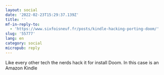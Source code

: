 ```yaml
---
layout: social
date: '2022-02-23T15:29:37.139Z'
title: ''
mf-in-reply-to:
  - 'https://www.sixfoisneuf.fr/posts/kindle-hacking-porting-doom/'
slug: '55777'
lang: en
category: social
micropub: reply
---
```

Like every other tech the nerds hack it for install Doom. In this case is an Amazon Kindle
